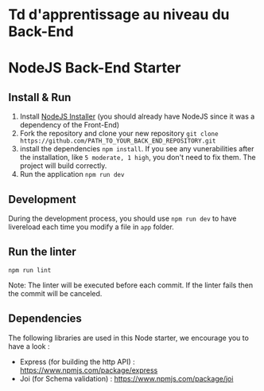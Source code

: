 # Td d'apprentissage au niveau du Back-End

# NodeJS Back-End Starter

## Install & Run

1) Install [NodeJS Installer](https://nodejs.org/en/download/) (you should already have NodeJS since it was a dependency of the Front-End)
2) Fork the repository and clone your new repository `git clone https://github.com/PATH_TO_YOUR_BACK_END_REPOSITORY.git`
3) install the dependencies `npm install`. If you see any vunerabilities after the installation, like `5 moderate, 1 high`, you don't need to fix them. The project will build correctly.
4) Run the application `npm run dev`

## Development

During the development process, you should use `npm run dev` to have livereload each time you modify a file in `app` folder.

## Run the linter

```
npm run lint
```
Note: The linter will be executed before each commit. If the linter fails then the commit will be canceled.

## Dependencies

The following libraries are used in this Node starter, we encourage you to have a look :
- Express (for building the http API) : https://www.npmjs.com/package/express
- Joi (for Schema validation) : https://www.npmjs.com/package/joi
